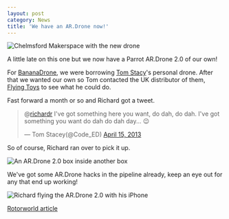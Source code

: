 ```yaml
---
layout: post
category: News
title: 'We have an AR.Drone now!'
---
```


![Chelmsford Makerspace with the new drone](img/drone-get.jpg)

A little late on this one but we now have a Parrot AR.Drone 2.0 of our own!  
<!--break-->

For [BananaDrone](Bett-and-BananaDrone.html), we were borrowing [Tom Stacy](https://twitter.com/Code_ED)'s personal drone. After that we wanted our own so Tom contacted the UK distributor of them, [Flying Toys](http://www.flyingtoys.com/) to see what he could do.

Fast forward a month or so and Richard got a tweet.

<blockquote class="twitter-tweet"><p>@<a href="https://twitter.com/richardr">richardr</a> I've got something here you want, do dah, do dah. I've got something you want do dah do dah day... 😉</p>&mdash; Tom Stacey(@Code_ED) <a href="https://twitter.com/Code_ED/status/323757455056179203">April 15, 2013</a></blockquote>
<script src="//platform.twitter.com/widgets.js" charset="utf-8"> </script>

So of course, Richard ran over to pick it up.

![An AR.Drone 2.0 box inside another box](img/ardrone-box.jpg)

We've got some AR.Drone hacks in the pipeline already, keep an eye out for any that end up working!

![Richard flying the AR.Drone 2.0 with his iPhone](img/richard-flying-drone.jpg)

[Rotorworld article](http://rotorworld.co.uk/chelmsford-makerspace-hacking-quadricopters/)